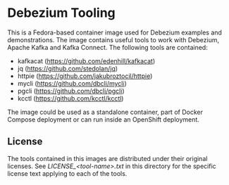 # Debezium Tooling

This is a Fedora-based container image used for Debezium examples and demonstrations.
The image contains useful tools to work with Debezium, Apache Kafka and Kafka Connect.
The following tools are contained:

* kafkacat (https://github.com/edenhill/kafkacat)
* jq (https://github.com/stedolan/jq)
* httpie (https://github.com/jakubroztocil/httpie)
* mycli (https://github.com/dbcli/mycli)
* pgcli (https://github.com/dbcli/pgcli)
* kcctl (https://github.com/kcctl/kcctl)

The image could be used as a standalone container, part of Docker Compose deployment or can run inside an OpenShift deployment.

## License

The tools contained in this images are distributed under their original licenses.
See _LICENSE\_\<tool-name\>.txt_ in this directory for the specific license text applying to each of the tools.
